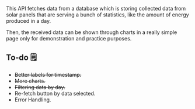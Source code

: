 This API fetches data from a database which is storing collected data from solar panels that are serving a bunch of statistics, like the amount of energy produced in a day.

Then, the received data can be shown through charts in a really simple page only for demonstration and practice purposes.

## To-do 🗒️
-   ~~Better labels for timestamp.~~
-   ~~More charts.~~
-   ~~Filtering data by day.~~ 
-   Re-fetch button by data selected.
-   Error Handling.
